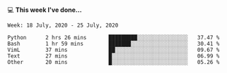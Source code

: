 💻 **This week I've done...**

<!--START_SECTION:waka-->
```text
Week: 18 July, 2020 - 25 July, 2020

Python      2 hrs 26 mins       █████████░░░░░░░░░░░░░░░░   37.47 % 
Bash        1 hr 59 mins        ███████░░░░░░░░░░░░░░░░░░   30.41 % 
VimL        37 mins             ██░░░░░░░░░░░░░░░░░░░░░░░   09.67 % 
Text        27 mins             █░░░░░░░░░░░░░░░░░░░░░░░░   06.99 % 
Other       20 mins             █░░░░░░░░░░░░░░░░░░░░░░░░   05.26 %
```
<!--END_SECTION:waka-->
